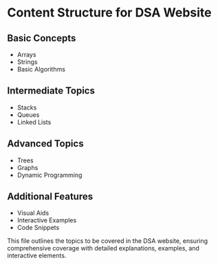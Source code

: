 # Content Structure for DSA Website

## Basic Concepts
- Arrays
- Strings
- Basic Algorithms

## Intermediate Topics
- Stacks
- Queues
- Linked Lists

## Advanced Topics
- Trees
- Graphs
- Dynamic Programming

## Additional Features
- Visual Aids
- Interactive Examples
- Code Snippets

This file outlines the topics to be covered in the DSA website, ensuring comprehensive coverage with detailed explanations, examples, and interactive elements.
